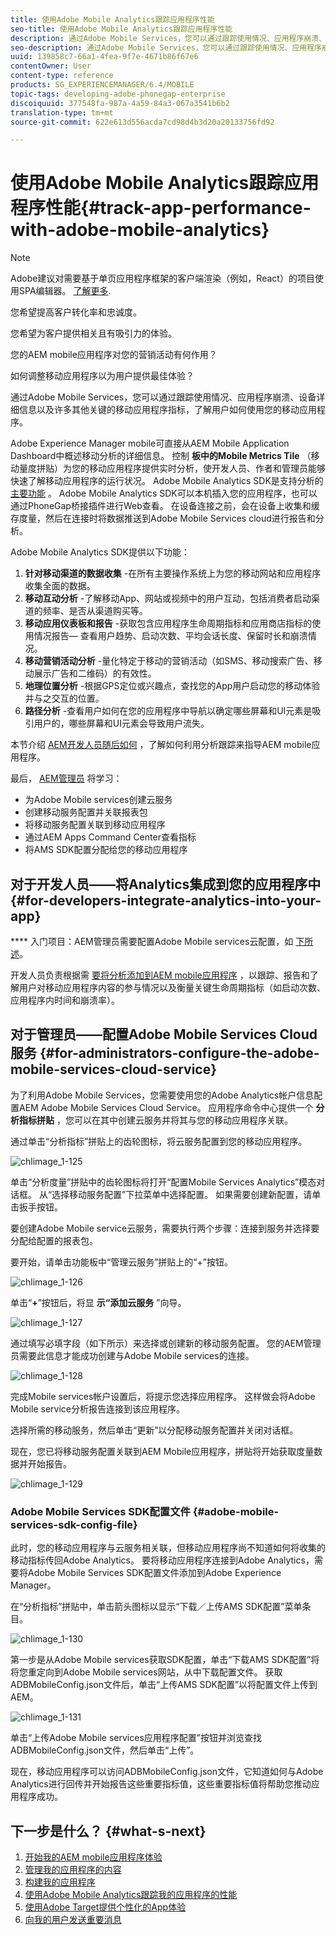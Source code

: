 ```yaml
---
title: 使用Adobe Mobile Analytics跟踪应用程序性能
seo-title: 使用Adobe Mobile Analytics跟踪应用程序性能
description: 通过Adobe Mobile Services，您可以通过跟踪使用情况、应用程序崩溃、设备详细信息以及许多其他关键的移动应用程序指标，了解用户如何使用您的移动应用程序。 可查看本页以了解更多信息。
seo-description: 通过Adobe Mobile Services，您可以通过跟踪使用情况、应用程序崩溃、设备详细信息以及许多其他关键的移动应用程序指标，了解用户如何使用您的移动应用程序。 可查看本页以了解更多信息。
uuid: 139858c7-66a1-4fea-9f7e-4671b86f67e6
contentOwner: User
content-type: reference
products: SG_EXPERIENCEMANAGER/6.4/MOBILE
topic-tags: developing-adobe-phonegap-enterprise
discoiquuid: 377548fa-987a-4a59-84a3-067a3541b6b2
translation-type: tm+mt
source-git-commit: 622e613d556acda7cd98d4b3d20a20133756fd92

---
```



# 使用Adobe Mobile Analytics跟踪应用程序性能{#track-app-performance-with-adobe-mobile-analytics}

>[!NOTE]
>
>Adobe建议对需要基于单页应用程序框架的客户端渲染（例如，React）的项目使用SPA编辑器。 [了解更多](/help/sites-developing/spa-overview.md).

您希望提高客户转化率和忠诚度。

您希望为客户提供相关且有吸引力的体验。

您的AEM mobile应用程序对您的营销活动有何作用？

如何调整移动应用程序以为用户提供最佳体验？

通过Adobe Mobile Services，您可以通过跟踪使用情况、应用程序崩溃、设备详细信息以及许多其他关键的移动应用程序指标，了解用户如何使用您的移动应用程序。

Adobe Experience Manager mobile可直接从AEM Mobile Application Dashboard中概述移动分析的详细信息。 控制 **板中的Mobile Metrics Tile** （移动量度拼贴）为您的移动应用程序提供实时分析，使开发人员、作者和管理员能够快速了解移动应用程序的运行状况。 Adobe Mobile Analytics SDK是支持分析的 [主要功能](https://www.adobe.com/ca/solutions/digital-analytics/mobile-web-apps-analytics.html) 。 Adobe Mobile Analytics SDK可以本机插入您的应用程序，也可以通过PhoneGap桥接插件进行Web查看。 在设备连接之前，会在设备上收集和缓存度量，然后在连接时将数据推送到Adobe Mobile Services cloud进行报告和分析。

Adobe Mobile Analytics SDK提供以下功能：

1. **针对移动渠道的数据收集** -在所有主要操作系统上为您的移动网站和应用程序收集全面的数据。
1. **移动互动分析** -了解移动App、网站或视频中的用户互动，包括消费者启动渠道的频率、是否从渠道购买等。
1. **移动应用仪表板和报告** -获取包含应用程序生命周期指标和应用商店指标的使用情况报告— 查看用户趋势、启动次数、平均会话长度、保留时长和崩溃情况。
1. **移动营销活动分析** -量化特定于移动的营销活动（如SMS、移动搜索广告、移动展示广告和二维码）的有效性。
1. **地理位置分析** -根据GPS定位或兴趣点，查找您的App用户启动您的移动体验并与之交互的位置。
1. **路径分析** -查看用户如何在您的应用程序中导航以确定哪些屏幕和UI元素是吸引用户的，哪些屏幕和UI元素会导致用户流失。

本节介绍 [AEM开发人员随后如何](#developers) ，了解如何利用分析跟踪来指导AEM mobile应用程序。

最后， [AEM管理员](#administrators) 将学习：

* 为Adobe Mobile services创建云服务
* 创建移动服务配置并关联报表包
* 将移动服务配置关联到移动应用程序
* 通过AEM Apps Command Center查看指标
* 将AMS SDK配置分配给您的移动应用程序

## 对于开发人员——将Analytics集成到您的应用程序中 {#for-developers-integrate-analytics-into-your-app}

**** 入门项目：AEM管理员需要配置Adobe Mobile services云配置，如 [下所述](#amscloudserviceconfig)。

开发人员负责根据需 [要将分析添加到AEM mobile应用程序](/help/mobile/phonegap-add-analytics-to-apps.md) ，以跟踪、报告和了解用户对移动应用程序内容的参与情况以及衡量关键生命周期指标（如启动次数、应用程序内时间和崩溃率）。

## 对于管理员——配置Adobe Mobile Services Cloud服务 {#for-administrators-configure-the-adobe-mobile-services-cloud-service}

为了利用Adobe Mobile Services，您需要使用您的Adobe Analytics帐户信息配置AEM Adobe Mobile Services Cloud Service。 应用程序命令中心提供一个 **分析指标拼贴** ，您可以在其中创建云服务并将其与您的移动应用程序关联。

通过单击“分析指标”拼贴上的齿轮图标，将云服务配置到您的移动应用程序。

![chlimage_1-125](assets/chlimage_1-125.png)

单击“分析度量”拼贴中的齿轮图标将打开“配置Mobile Services Analytics”模态对话框。 从“选择移动服务配置”下拉菜单中选择配置。 如果需要创建新配置，请单击扳手按钮。

要创建Adobe Mobile service云服务，需要执行两个步骤：连接到服务并选择要分配给配置的报表包。

要开始，请单击功能板中“管理云服务”拼贴上的“+”按钮。

![chlimage_1-126](assets/chlimage_1-126.png)

单击“**+**”按钮后，将显 **示“添加云服务** ”向导。

![chlimage_1-127](assets/chlimage_1-127.png)

通过填写必填字段（如下所示）来选择或创建新的移动服务配置。 您的AEM管理员需要此信息才能成功创建与Adobe Mobile services的连接。

![chlimage_1-128](assets/chlimage_1-128.png)

完成Mobile services帐户设置后，将提示您选择应用程序。 这样做会将Adobe Mobile service分析报告连接到该应用程序。

选择所需的移动服务，然后单击“更新”以分配移动服务配置并关闭对话框。

现在，您已将移动服务配置关联到AEM Mobile应用程序，拼贴将开始获取度量数据并开始报告。

![chlimage_1-129](assets/chlimage_1-129.png)

### Adobe Mobile Services SDK配置文件 {#adobe-mobile-services-sdk-config-file}

此时，您的移动应用程序与云服务相关联，但移动应用程序尚不知道如何将收集的移动指标传回Adobe Analytics。 要将移动应用程序连接到Adobe Analytics，需要将Adobe Mobile Services SDK配置文件添加到Adobe Experience Manager。

在“分析指标”拼贴中，单击箭头图标以显示“下载／上传AMS SDK配置”菜单条目。

![chlimage_1-130](assets/chlimage_1-130.png)

第一步是从Adobe Mobile services获取SDK配置，单击“下载AMS SDK配置”将将您重定向到Adobe Mobile services网站，从中下载配置文件。 获取ADBMobileConfig.json文件后，单击“上传AMS SDK配置”以将配置文件上传到AEM。

![chlimage_1-131](assets/chlimage_1-131.png)

单击“上传Adobe Mobile services应用程序配置”按钮并浏览查找ADBMobileConfig.json文件，然后单击“上传”。

现在，移动应用程序可以访问ADBMobileConfig.json文件，它知道如何与Adobe Analytics进行回传并开始报告这些重要指标值，这些重要指标值将帮助您推动应用程序成功。

## 下一步是什么？ {#what-s-next}

1. [开始我的AEM mobile应用程序体验](/help/mobile/starting-aem-phonegap-app.md)
1. [管理我的应用程序的内容](/help/mobile/phonegap-manage-app-content.md)
1. [构建我的应用程序](/help/mobile/building-app-mobile-phonegap.md)
1. [使用Adobe Mobile Analytics跟踪我的应用程序的性能](/help/mobile/phonegap-intro-to-app-analytics.md)
1. [使用Adobe Target提供个性化的App体验](/help/mobile/phonegap-aem-mobile-content-personalization.md)
1. [向我的用户发送重要消息](/help/mobile/phonegap-push-notifications.md)